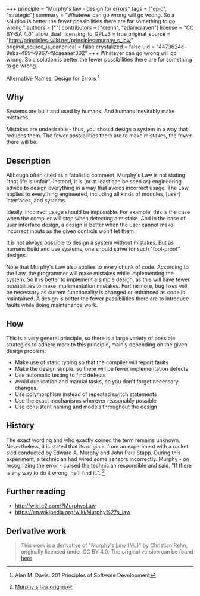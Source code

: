 +++
principle = "Murphy's law - design for errors"
tags = ["epic", "strategic"]
summary = "Whatever can go wrong will go wrong. So a solution is better the fewer possibilities there are for something to go wrong."
authors = [""]
contributors = ["crehn", "adamcraven"]
license = "CC BY-SA 4.0"
allow_dual_licensing_to_GPLv3 = true
original_source = "http://principles-wiki.net/principles:murphy_s_law"
original_source_is_canonical = false
crystalized = false
uid = "4473624c-9eba-499f-9967-f9caeaaef302"
+++
Whatever can go wrong will go wrong. So a solution is better the fewer possibilities there are for something to go wrong.

Alternative Names: Design for Errors [^1]

## Why

Systems are built and used by humans. And humans inevitably make mistakes.

Mistakes are undesirable - thus, you should design a system in a way that reduces them. The fewer possibilities there are to make mistakes, the fewer there will be.


##  Description

Although often cited as a fatalistic comment, Murphy's Law is not stating "that life is unfair". Instead, it is (or at least can be seen as) engineering advice to design everything in a way that avoids incorrect usage. The Law applies to everything engineered, including all kinds of modules, [user] interfaces, and systems.

Ideally, incorrect usage should be impossible. For example, this is the case when the compiler will stop when detecting a mistake. And in the case of user interface design, a design is better when the user cannot make incorrect inputs as the given controls won't let them.

It is not always possible to design a system without mistakes. But as humans build and use systems, one should strive for such "fool-proof" designs.

Note that Murphy's Law also applies to every chunk of code. According to the Law, the programmer will make mistakes while implementing the system. So it is better to implement a simple design, as this will have fewer possibilities to make implementation mistakes. Furthermore, bug fixes will be necessary as current functionality is changed or enhanced as code is maintained. A design is better the fewer possibilities there are to introduce faults while doing maintenance work.


## How

This is a very general principle, so there is a large variety of possible strategies to adhere more to this principle, mainly depending on the given design problem:

  * Make use of static typing so that the compiler will report faults
  * Make the design simple, so there will be fewer implementation defects
  * Use automatic testing to find defects
  * Avoid duplication and manual tasks, so you don't forget necessary changes.
  * Use polymorphism instead of repeated switch statements
  * Use the exact mechanisms wherever reasonably possible
  * Use consistent naming and models throughout the design


## History

The exact wording and who exactly coined the term remains unknown. Nevertheless, it is stated that its origin is from an experiment with a rocket sled conducted by Edward A. Murphy and John Paul Stapp. During this experiment, a technician had wired some sensors incorrectly. Murphy - on recognizing the error - cursed the technician responsible and said, "If there is any way to do it wrong, he'll find it.". [^2]


## Further reading

  * http://wiki.c2.com/?MurphysLaw
  * https://en.wikipedia.org/wiki/Murphy%27s_law



[^1]: Alan M. Davis: 201 Principles of Software Development
[^2]: [Murphy's law origins](http://www.murphys-laws.com/murphy/murphy-true.html)


## Derivative work

> This work is a derivative of "Murphy's Law (ML)" by Christian Rehn, originally licensed under CC BY 4.0. The original version can be found [here](http://principles-wiki.net/principles:murphy_s_law?rev=1620763937).